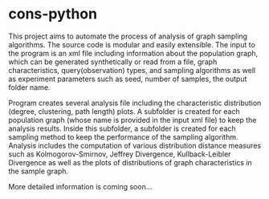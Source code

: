 cons-python
===========
This project aims to automate the process of analysis of graph sampling algorithms. The source code is modular and easily extensible. The input to the program is an xml file including information about the population graph, which can be generated synthetically or read from a file, graph characteristics, query(observation) types, and sampling algorithms as well as experiment parameters such as seed, number of samples, the output folder name.

Program creates several analysis file including the characteristic distribution (degree, clustering, path length) plots. A subfolder is created for each population graph (whose name is provided in the input xml file) to keep the analysis results. Inside this subfolder, a subfolder is created for each sampling method to keep the performance of the sampling algorithm. Analysis includes the computation of various distribution distance measures such as Kolmogorov-Smirnov, Jeffrey Divergence, Kullback-Leibler Divergence as well as the plots of distributions of graph characteristics in the sample graph.

More detailed information is coming soon...
